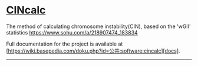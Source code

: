 # [CINcalc][docs]

The method of calculating chromosome instability(CIN),  based on the 'wGII' statistics
https://www.sohu.com/a/218907474_183834

Full documentation for the project is available at [https://wiki.basepedia.com/doku.php?id=公共:software:cincalc][docs].

---

[docs]: https://wiki.basepedia.com/doku.php?id=公共:software:cincalc
